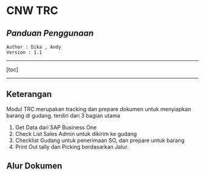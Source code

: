 # **CNW TRC**

## *Panduan Penggunaan*  

	Author : Dika , Andy
	Version : 1.1

----

[toc]  


----

## Keterangan

Modul TRC merupakan tracking dan prepare dokumen untuk menyiapkan barang di gudang. terdiri dari 3 bagian utama
1. Get Data dari SAP Business One
2. Check List Sales Admin untuk dikirim ke gudang
3. Checklist Gudang untuk penerimaan SO, dan prepare untuk barang
4. Print Out tally dan Picking berdasarkan Jalur.


## Alur Dokumen




<!--stackedit_data:
eyJoaXN0b3J5IjpbMTYyNDkyODcxMSwtMTU4OTM1MzU3Myw5Nz
EyNzg2NzFdfQ==
-->